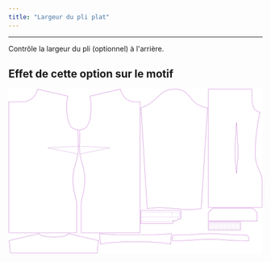 ```yaml
---
title: "Largeur du pli plat"
---
```


***

Contrôle la largeur du pli (optionnel) à l'arrière.

## Effet de cette option sur le motif

![Cette image montre l'effet de cette option en superposant plusieurs variantes qui ont une valeur différente pour cette option](simone_boxpleatwidth_sample.svg "Effet de cette option sur le motif")
